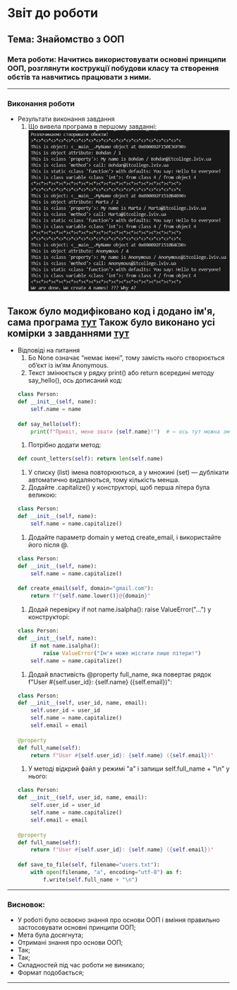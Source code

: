 # Звіт до роботи
## Тема: Знайомство з ООП
### Мета роботи: Начитись використовувати основні принципи ООП, розглянути кострукції побудови класу та створення обєтів та навчитись працювати з ними.

---
### Виконання роботи
* Результати виконання завдання
    1. Що вивела програма в першому завданні: ![Скріншот](https://raw.githubusercontent.com/Nazar175/Programming/refs/heads/main/picture/15.png)

Також було модифіковано код і додано ім'я, сама програма [тут](class.py)
Також було виконано усі комірки з завданнями [тут](classes.ipynb)
---
* Відповіді на питання
    1. Бо None означає “немає імені”, тому замість нього створюється об’єкт із ім’ям Anonymous.
    1. Текст змінюється у рядку print() або return всередині методу say_hello(), ось дописаний код:
    ```python
    class Person:
    def __init__(self, name):
        self.name = name

    def say_hello(self):
        print(f"Привіт, мене звати {self.name}!")  # ← ось тут можна змінити текст
    ```
    1. Потрібно додати метод:
    ```python
    def count_letters(self): return len(self.name)
    ```
    1. У списку (list) імена повторюються, а у множині (set) — дублікати автоматично видаляються, тому кількість менша.
    1. Додайте .capitalize() у конструкторі, щоб перша літера була великою:
    ```python
    class Person:
    def __init__(self, name):
        self.name = name.capitalize()
    ```
    1. Додайте параметр domain у метод create_email, і використайте його після @.
    ```python
    class Person:
    def __init__(self, name):
        self.name = name.capitalize()

    def create_email(self, domain="gmail.com"):
        return f"{self.name.lower()}@{domain}"
    ```
    1. Додай перевірку if not name.isalpha(): raise ValueError("...") у конструкторі:
    ```python
    class Person:
    def __init__(self, name):
        if not name.isalpha():
            raise ValueError("Ім'я може містити лише літери!")
        self.name = name.capitalize()
    ```
    1. Додай властивість @property full_name, яка повертає рядок f"User #{self.user_id}: {self.name} ({self.email})":
    ```python
    class Person:
    def __init__(self, user_id, name, email):
        self.user_id = user_id
        self.name = name.capitalize()
        self.email = email

    @property
    def full_name(self):
        return f"User #{self.user_id}: {self.name} ({self.email})"
    ```
    1. У методі відкрий файл у режимі "a" і запиши self.full_name + "\n" у нього:
    ```python
    class Person:
    def __init__(self, user_id, name, email):
        self.user_id = user_id
        self.name = name.capitalize()
        self.email = email

    @property
    def full_name(self):
        return f"User #{self.user_id}: {self.name} ({self.email})"

    def save_to_file(self, filename="users.txt"):
        with open(filename, "a", encoding="utf-8") as f:
            f.write(self.full_name + "\n")
    ```
---
### Висновок:
- У роботі було освоєно знання про основи ООП і вміння правильно застосовувати основні принципи ООП;
- Мета була досягнута;
- Отримані знання про основи ООП;
- Так;
- Так; 
- Складностей під час роботи не виникало;
- Формат подобається;
---